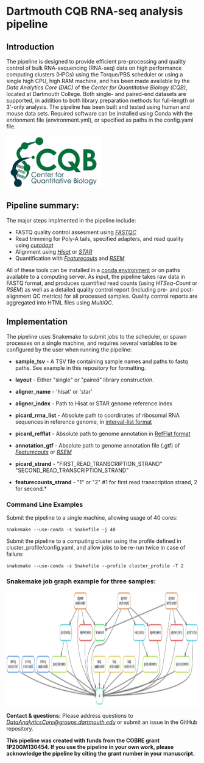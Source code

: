 # Dartmouth CQB RNA-seq analysis pipeline

## Introduction 
The pipeline is designed to provide efficient pre-processing and quality control of bulk RNA-sequencing (RNA-seq) data on high performance computing clusters (HPCs) using the Torque/PBS scheduler or using a single high CPU, high RAM machine, and has been made available by the *Data Analytics Core (DAC)* of the *Center for Quantitative Biology (CQB)*, located at Dartmouth College. Both single- and paired-end datasets are supported, in addition to both library preparation methods for full-length or 3'-only analysis. The pipeline has been built and tested using human and mouse data sets. Required software can be installed using Conda with the enrionment file (environment.yml), or specified as paths in the config.yaml file.

<img src="cqb_logo.jpg" width="250" height="140" >

## Pipeline summary:
The major steps implmented in the pipeline include: 

- FASTQ quality control assesment using [*FASTQC*](https://www.bioinformatics.babraham.ac.uk/projects/fastqc/)
- Read trimming for Poly-A tails, specified adapters, and read quality using [*cutadapt*](https://cutadapt.readthedocs.io/en/stable/)
- Alignment using [*Hisat*](https://daehwankimlab.github.io/hisat2/) or [*STAR*](https://github.com/alexdobin/STAR)
- Quantification with [*Featurecouts*](http://subread.sourceforge.net/) and [*RSEM*](https://deweylab.github.io/RSEM/)

All of these tools can be installed in a [conda environment](https://docs.conda.io/en/latest/) or on paths available to a computing server. As input, the pipeline takes raw data in FASTQ format, and produces quantified read counts (using *HTSeq-Count* or *RSEM*) as well as a detailed quality control report (including pre- and post-alignment QC metrics) for all processed samples. Quality control reports are aggregated into HTML files using *MultiQC*. 

## Implementation
The pipeline uses Snakemake to submit jobs to the scheduler, or spawn processes on a single machine, and requires several variables to be configured by the user when running the pipeline: 
* **sample_tsv** - A TSV file containing sample names and paths to fastq paths.  See example in this repository for formatting.
* **layout** - Either "single" or "paired" library construction.  

* **aligner_name** - 'hisat' or 'star'
* **aligner_index** - Path to Hisat or STAR genome reference index  

* **picard_rrna_list** - Absolute path to coordinates of ribosomal RNA sequences in reference genome, in [interval-list format](https://gatk.broadinstitute.org/hc/en-us/articles/360035531852-Intervals-and-interval-lists)
* **picard_refflat** - Absolute path to genome annotation in [RefFlat format](https://gatk.broadinstitute.org/hc/en-us/articles/360040509431-CollectRnaSeqMetrics-Picard-)  

* **annotation_gtf** - Absolute path to genome annotation file (.gtf) of [*Featurecouts*](http://subread.sourceforge.net/) or [*RSEM*](https://deweylab.github.io/RSEM/)
* **picard_strand** - "FIRST_READ_TRANSCRIPTION_STRAND" "SECOND_READ_TRANSCRIPTION_STRAND"
* **featurecounts_strand** - "1" or "2" #1 for first read transcription strand, 2 for second.*  

### Command Line Examples
Submit the pipeline to a single machine, allowing usage of 40 cores:
```shell
snakemake --use-conda -s Snakefile -j 40
```

Submit the pipeline to a computing cluster using the profile defined in cluster_profile/config.yaml, and allow jobs to be re-run twice in case of failure:
```shell
snakemake --use-conda -s Snakefile --profile cluster_profile -T 2
```

### Snakemake job graph example for three samples:
<img src="dag.svg" width="1024" height="300" >

**Contact & questions:** 
Please address questions to *DataAnalyticsCore@groups.dartmouth.edu* or submit an issue in the GitHub repository. 

**This pipeline was created with funds from the COBRE grant **1P20GM130454**. 
If you use the pipeline in your own work, please acknowledge the pipeline by citing the grant number in your manuscript.**

